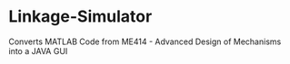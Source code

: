 # Linkage-Simulator
Converts MATLAB Code from ME414 - Advanced Design of Mechanisms into a JAVA GUI
